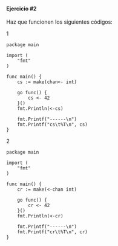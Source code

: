 #### Ejercicio #2

Haz que funcionen los siguientes códigos:

1
```
package main

import (
	"fmt"
)

func main() {
	cs := make(chan<- int)

	go func() {
		cs <- 42
	}()
	fmt.Println(<-cs)

	fmt.Printf("------\n")
	fmt.Printf("cs\t%T\n", cs)
}
```
2
```
package main

import (
	"fmt"
)

func main() {
	cr := make(<-chan int)

	go func() {
		cr <- 42
	}()
	fmt.Println(<-cr)

	fmt.Printf("------\n")
	fmt.Printf("cr\t%T\n", cr)
}
```
